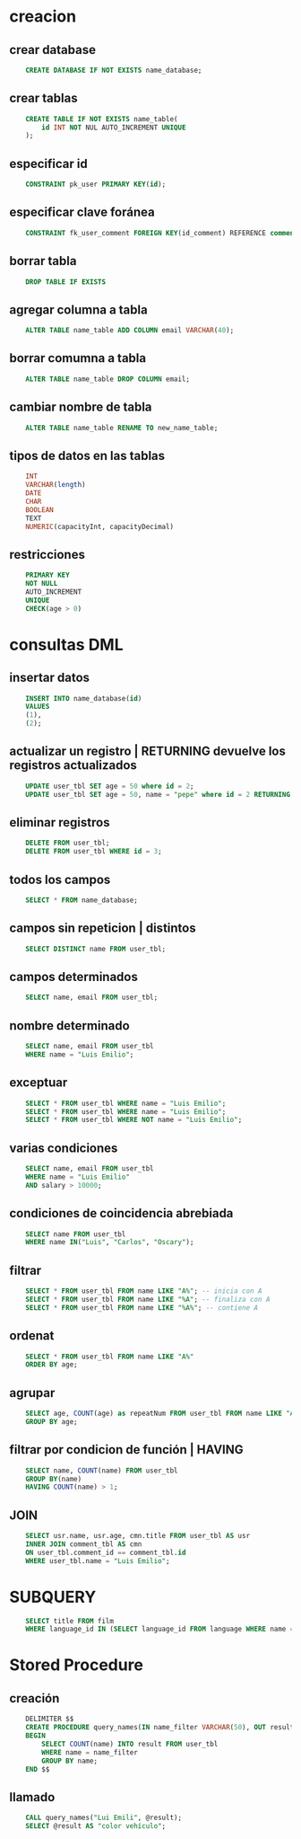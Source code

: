 # creacion

## crear database
```sql
	CREATE DATABASE IF NOT EXISTS name_database;
```
## crear tablas
```sql
	CREATE TABLE IF NOT EXISTS name_table(
		id INT NOT NUL AUTO_INCREMENT UNIQUE
	);
```
## especificar id
```sql
	CONSTRAINT pk_user PRIMARY KEY(id);
```
## especificar clave foránea
```sql
	CONSTRAINT fk_user_comment FOREIGN KEY(id_comment) REFERENCE comment(id) ON UPDATE CASCADE ON DELETE CASCACDE;
```
## borrar tabla
```sql
	DROP TABLE IF EXISTS 
```
## agregar columna a tabla
```sql
	ALTER TABLE name_table ADD COLUMN email VARCHAR(40);
```
## borrar comumna a tabla
```sql
	ALTER TABLE name_table DROP COLUMN email;
```
## cambiar nombre de tabla
```sql
	ALTER TABLE name_table RENAME TO new_name_table;
```
## tipos de datos en las tablas
```sql
	INT 
	VARCHAR(length)
	DATE
	CHAR
	BOOLEAN
	TEXT
	NUMERIC(capacityInt, capacityDecimal)
``` 	
## restricciones
```sql
	PRIMARY KEY
	NOT NULL
	AUTO_INCREMENT
	UNIQUE 
	CHECK(age > 0)
```
# consultas DML

## insertar datos
```sql
	INSERT INTO name_database(id)
	VALUES
	(1),
	(2);
```
## actualizar un registro | RETURNING devuelve los registros actualizados
```sql
	UPDATE user_tbl SET age = 50 where id = 2;
	UPDATE user_tbl SET age = 50, name = "pepe" where id = 2 RETURNING *;
```
## eliminar registros
```sql
 	DELETE FROM user_tbl;
	DELETE FROM user_tbl WHERE id = 3;
```
## todos los campos 
```sql
	SELECT * FROM name_database;
```
## campos sin repeticion | distintos
```sql
	SELECT DISTINCT name FROM user_tbl;
```
## campos determinados 
```sql
	SELECT name, email FROM user_tbl;
```
## nombre determinado 
```sql
	SELECT name, email FROM user_tbl
	WHERE name = "Luis Emilio";
```
## exceptuar
```sql
	SELECT * FROM user_tbl WHERE name = "Luis Emilio";
	SELECT * FROM user_tbl WHERE name = "Luis Emilio";
	SELECT * FROM user_tbl WHERE NOT name = "Luis Emilio";
```
## varias condiciones
```sql
	SELECT name, email FROM user_tbl
	WHERE name = "Luis Emilio"
	AND salary > 10000;
```
## condiciones de coincidencia abrebiada
```sql
	SELECT name FROM user_tbl
	WHERE name IN("Luis", "Carlos", "Oscary");
```
## filtrar
```sql
	SELECT * FROM user_tbl FROM name LIKE "A%"; -- inicia con A
	SELECT * FROM user_tbl FROM name LIKE "%A"; -- finaliza con A
	SELECT * FROM user_tbl FROM name LIKE "%A%"; -- contiene A
```
## ordenat
```sql
	SELECT * FROM user_tbl FROM name LIKE "A%"
	ORDER BY age;
```
## agrupar
```sql
	SELECT age, COUNT(age) as repeatNum FROM user_tbl FROM name LIKE "A%"
	GROUP BY age;
```
## filtrar por condicion de función | HAVING
```sql
	SELECT name, COUNT(name) FROM user_tbl 
	GROUP BY(name)
	HAVING COUNT(name) > 1;
```
## JOIN
```sql
	SELECT usr.name, usr.age, cmn.title FROM user_tbl AS usr
	INNER JOIN comment_tbl AS cmn
	ON user_tbl.comment_id == comment_tbl.id
	WHERE user_tbl.name = "Luis Emilio";
```
# SUBQUERY
```sql
	SELECT title FROM film
	WHERE language_id IN (SELECT language_id FROM language WHERE name = 'English' or name = 'Italian')
```
# Stored Procedure

## creación	

```sql
	DELIMITER $$
	CREATE PROCEDURE query_names(IN name_filter VARCHAR(50), OUT result INT)
	BEGIN
		SELECT COUNT(name) INTO result FROM user_tbl
	    WHERE name = name_filter
	    GROUP BY name;
	END $$
```
## llamado
```sql	
	CALL query_names("Lui Emili", @result);
	SELECT @result AS "color vehículo";
```